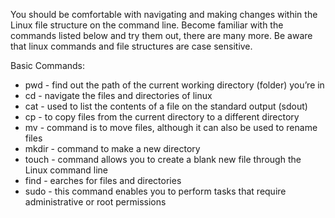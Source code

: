 You should be comfortable with navigating and making changes within the Linux file structure on the command line. Become familiar with the commands listed below and try them out, there are many more. Be aware that linux commands and file structures are case sensitive.

Basic Commands:
-   pwd - find out the path of the current working directory (folder) you’re in
-   cd - navigate the files and directories of linux
-   cat - used to list the contents of a file on the standard output (sdout)
-   cp - to copy files from the current directory to a different directory
-   mv - command is to move files, although it can also be used to rename files
-   mkdir - command to make a new directory
-   touch - command allows you to create a blank new file through the Linux command line
-   find - earches for files and directories
-   sudo - this command enables you to perform tasks that require administrative or root permissions
  